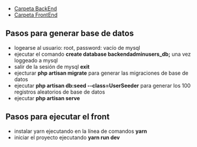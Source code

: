
- [Carpeta BackEnd](https://github.com/frcho10/adminUsersPhp/tree/main/backendAdminUsers)
- [Carpeta FrontEnd](https://github.com/frcho10/adminUsersPhp/tree/main/frontendAdminUsers)

## Pasos para generar base de datos

- logearse al usuario: root, password: vacío de mysql
- ejecutar el comando **create database backendadminusers_db;** una vez loggeado a mysql
- salir de la sesión de mysql **exit**
- ejecturar **php artisan migrate** para generar las migraciones de base de datos
- ejecutar **php artisan db:seed --class=UserSeeder** para generar los 100 registros aleatorios de base de datos
- ejecutar **php artisan serve**

## Pasos para ejecutar el front
- instalar yarn ejecutando en la línea de comandos **yarn**
- iniciar el proyecto ejecutando **yarn run dev**
